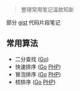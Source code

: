 
> 整理常用笔记温故知新

部分 [gist](https://gist.github.com/jwcn) 代码片段笔记

## 常用算法

 - 二分查找 ([Go](binarySearch.go))
 - 快速排序 ([Go](quickSort.go) [PHP](quickSort.php))
 - 冒泡排序 ([Go](bubbleSort.go) [PHP](bubbleSort.php))
 - 梳排序 ([Go](combSort.go) [PHP](combSort.php))
